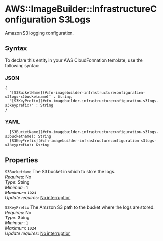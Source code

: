 # AWS::ImageBuilder::InfrastructureConfiguration S3Logs<a name="aws-properties-imagebuilder-infrastructureconfiguration-s3logs"></a>

Amazon S3 logging configuration\.

## Syntax<a name="aws-properties-imagebuilder-infrastructureconfiguration-s3logs-syntax"></a>

To declare this entity in your AWS CloudFormation template, use the following syntax:

### JSON<a name="aws-properties-imagebuilder-infrastructureconfiguration-s3logs-syntax.json"></a>

```
{
  "[S3BucketName](#cfn-imagebuilder-infrastructureconfiguration-s3logs-s3bucketname)" : String,
  "[S3KeyPrefix](#cfn-imagebuilder-infrastructureconfiguration-s3logs-s3keyprefix)" : String
}
```

### YAML<a name="aws-properties-imagebuilder-infrastructureconfiguration-s3logs-syntax.yaml"></a>

```
  [S3BucketName](#cfn-imagebuilder-infrastructureconfiguration-s3logs-s3bucketname): String
  [S3KeyPrefix](#cfn-imagebuilder-infrastructureconfiguration-s3logs-s3keyprefix): String
```

## Properties<a name="aws-properties-imagebuilder-infrastructureconfiguration-s3logs-properties"></a>

`S3BucketName` <a name="cfn-imagebuilder-infrastructureconfiguration-s3logs-s3bucketname"></a>
The S3 bucket in which to store the logs\.  
_Required_: No  
_Type_: String  
_Minimum_: `1`  
_Maximum_: `1024`  
_Update requires_: [No interruption](https://docs.aws.amazon.com/AWSCloudFormation/latest/UserGuide/using-cfn-updating-stacks-update-behaviors.html#update-no-interrupt)

`S3KeyPrefix` <a name="cfn-imagebuilder-infrastructureconfiguration-s3logs-s3keyprefix"></a>
The Amazon S3 path to the bucket where the logs are stored\.  
_Required_: No  
_Type_: String  
_Minimum_: `1`  
_Maximum_: `1024`  
_Update requires_: [No interruption](https://docs.aws.amazon.com/AWSCloudFormation/latest/UserGuide/using-cfn-updating-stacks-update-behaviors.html#update-no-interrupt)
